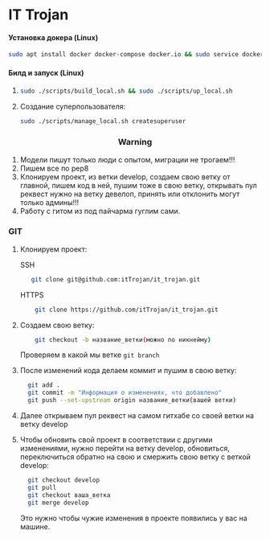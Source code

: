 <h1>IT Trojan</h1>

<h4>Установка докера (Linux)</h4>

```bash
sudo apt install docker docker-compose docker.io && sudo service docker restart && sudo service docker status
```

<h4>Билд и запуск (Linux)</h4>

1. ```bash
   sudo ./scripts/build_local.sh && sudo ./scripts/up_local.sh
   ```
   
2. Создание суперпользователя: 
    ```bash
    sudo ./scripts/manage_local.sh createsuperuser
    ```
   
<h3><center>Warning</center></h3>

1. Модели пишут только люди с опытом, миграции не трогаем!!!
2. Пишем все по pep8
3. Клонируем проект, из ветки develop, создаем свою ветку от главной, пишем код в ней, пушим тоже в свою ветку, открывать пул реквест нужно на ветку девелоп, принять или отклонить могут только админы!!!
4. Работу с гитом из под пайчарма гуглим сами.

<h3>GIT</h3>

1. Клонируем проект:
    
    SSH
    ```bash
       git clone git@github.com:itTrojan/it_trojan.git
    ```
   
    HTTPS
    ```bash
        git clone https://github.com/itTrojan/it_trojan.git
    ```

2. Создаем свою ветку:
    
    ```bash
        git checkout -b название_ветки(можно по никнейму)
    ```
   Проверяем в какой мы ветке `git branch`

3. После изменений кода делаем коммит и пушим в свою ветку:
    ```bash
      git add .
      git commit -m "Информация о изменениях, что добавлено"
      git push --set-upstream origin название_ветки(вашей ветки)
   ```
   
4. Далее открываем пул реквест на самом гитхабе со своей ветки на ветку develop
5. Чтобы обновить свой проект в соответствии с другими изменениями, нужно перейти на ветку develop, обновиться, переключиться обратно на свою и смержить свою ветку с веткой develop:

    ```bash
      git checkout develop
      git pull
      git checkout ваша_ветка
      git merge develop
    ```
   Это нужно чтобы чужие изменения в проекте появились у вас на машине.


   